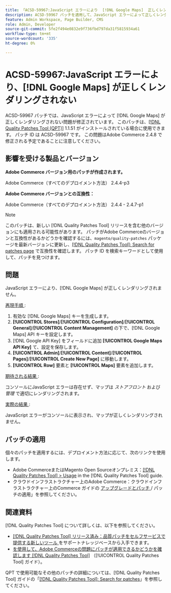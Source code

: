 ```yaml
---
title: 「ACSD-59967:JavaScript エラーにより  [!DNL Google Maps]  正しくレンダリングできない」
description: ACSD-59967 パッチを適用して、JavaScript エラーによって正しくレンダリングできないAdobe Commerceの問題  [!DNL Google Maps]  修正してください。
feature: Admin Workspace, Page Builder, CMS
role: Admin, Developer
source-git-commit: 5fe2f494e0832e9f736fbd797da31f5815934a61
workflow-type: tm+mt
source-wordcount: '335'
ht-degree: 0%

---
```


# ACSD-59967:JavaScript エラーにより、[!DNL Google Maps] が正しくレンダリングされない

ACSD-59967 パッチでは、JavaScript エラーによって [!DNL Google Maps] が正しくレンダリングされない問題が修正されています。 このパッチは、[[!DNL Quality Patches Tool (QPT)]](https://experienceleague.adobe.com/en/docs/commerce-knowledge-base/kb/announcements/commerce-announcements/magento-quality-patches-released-new-tool-to-self-serve-quality-patches) 1.1.51 がインストールされている場合に使用できます。 パッチ ID は ACSD-59967 です。 この問題はAdobe Commerce 2.4.8 で修正される予定であることに注意してください。

## 影響を受ける製品とバージョン

**Adobe Commerce バージョン用のパッチが作成されます。**

Adobe Commerce（すべてのデプロイメント方法） 2.4.4-p3

**Adobe Commerce バージョンとの互換性：**

Adobe Commerce（すべてのデプロイメント方法） 2.4.4 - 2.4.7-p1

>[!NOTE]
>
>このパッチは、新しい [!DNL Quality Patches Tool] リリースを含む他のバージョンにも適用される可能性があります。 パッチがAdobe Commerceのバージョンと互換性があるかどうかを確認するには、`magento/quality-patches` パッケージを最新バージョンに更新し、[[!DNL Quality Patches Tool]: Search for patches page](https://experienceleague.adobe.com/tools/commerce-quality-patches/index.html) で互換性を確認します。 パッチ ID を検索キーワードとして使用して、パッチを見つけます。

## 問題

JavaScript エラーにより、[!DNL Google Maps] が正しくレンダリングされません。

<u> 再現手順 </u>:

1. 有効な [!DNL Google Maps] キーを生成します。
1. **[!UICONTROL Stores]**/**[!UICONTROL Configuration]**/**[!UICONTROL General]**/**[!UICONTROL Content Management]** の下で、[!DNL Google Maps] API キーを設定します。
1. [!DNL Google API Key] をフィールドに追加 **[!UICONTROL Google Maps API Key]** て、設定を保存します。
1. **[!UICONTROL Admin]**/**[!UICONTROL Content]**/**[!UICONTROL Pages]**/**[!UICONTROL Create New Page]** に移動します。
1. **[!UICONTROL Row]** 要素と **[!UICONTROL Maps]** 要素を追加します。

<u> 期待される結果 </u>:

コンソールにJavaScript エラーは存在せず、マップは *ストアフロント* および *管理* で適切にレンダリングされます。

<u> 実際の結果 </u>:

JavaScript エラーがコンソールに表示され、マップが正しくレンダリングされません。

## パッチの適用

個々のパッチを適用するには、デプロイメント方法に応じて、次のリンクを使用します。

* Adobe CommerceまたはMagento Open Sourceオンプレミス：[[!DNL Quality Patches Tool] > Usage](/help/tools/quality-patches-tool/usage.md) in the [!DNL Quality Patches Tool] guide.
* クラウドインフラストラクチャー上のAdobe Commerce：クラウドインフラストラクチャー上のCommerce ガイドの [ アップグレードとパッチ ](https://experienceleague.adobe.com/docs/commerce-cloud-service/user-guide/develop/upgrade/apply-patches.html)/ パッチの適用」を参照してください。

## 関連資料

[!DNL Quality Patches Tool] について詳しくは、以下を参照してください。

* [[!DNL Quality Patches Tool]  リリース済み：品質パッチをセルフサービスで提供する新しいツール ](https://experienceleague.adobe.com/en/docs/commerce-knowledge-base/kb/announcements/commerce-announcements/magento-quality-patches-released-new-tool-to-self-serve-quality-patches) をサポートナレッジベースから入手できます。
* [ を使用して、Adobe Commerceの問題にパッチが適用できるかどうかを確認します  [!DNL Quality Patches Tool]](/help/tools/quality-patches-tool/patches-available-in-qpt/check-patch-for-magento-issue-with-magento-quality-patches.md) （[!UICONTROL Quality Patches Tool] ガイド）。


QPT で使用可能なその他のパッチの詳細については、[!DNL Quality Patches Tool] ガイドの「[[!DNL Quality Patches Tool]: Search for patches](https://experienceleague.adobe.com/tools/commerce-quality-patches/index.html)」を参照してください。
